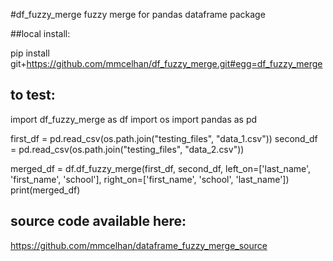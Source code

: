 #df_fuzzy_merge
fuzzy merge for pandas dataframe package


##local install:

pip install git+https://github.com/mmcelhan/df_fuzzy_merge.git#egg=df_fuzzy_merge

## to test:
import df_fuzzy_merge as df
import os
import pandas as pd

first_df = pd.read_csv(os.path.join("testing_files", "data_1.csv"))
second_df = pd.read_csv(os.path.join("testing_files", "data_2.csv"))

merged_df = df.df_fuzzy_merge(first_df, second_df, left_on=['last_name', 'first_name', 'school'], right_on=['first_name', 'school', 'last_name'])
print(merged_df)

## source code available here:
https://github.com/mmcelhan/dataframe_fuzzy_merge_source
